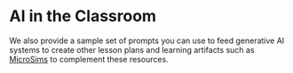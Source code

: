 # AI in the Classroom

We also provide a sample set of prompts you
can use to feed generative AI systems to
create other lesson plans and learning artifacts such as [MicroSims](https://dmccreary.github.io/microsims/) to complement these
resources.

